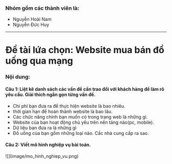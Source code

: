 <h3>Nhóm gồm các thành viên là:</h3>
<ul>
    <li>Nguyễn Hoài Nam</li>
    <li>Nguyễn Đức Huy</li>
</ul>
<hr>
<h1>Đề tài lứa chọn: <strong>Website mua bán đồ uống qua mạng</strong></h1>
<h3>Nội dung:</h3>
<!-- cau 1 -->
<h4>Câu 1: Liệt kê danh sách các vấn đề cần trao đổi với khách hàng để làm rõ yêu cầu. Giải thích ngắn gọn từng vấn đề.</h4>
<ul>
    <li>Chí phí bạn đưa ra để thực hiện website là bao nhiêu.</li>
    <li>thời gian hạn để hoàn thành website là bao lâu.</li>
    <li>Các chức năng chính bạn muốn có trong trang web là những gì.</li>
    <li>Website của bạn hoạt động chủ yếu trên nền tảng nào(pc, mobile).</li>
    <li>Dữ liệu bạn đưa ra là những gì</li>
    <li>Đồ uống của bạn gồm những loại nào. Cấc nhà cung cấp ra sao.</li>
</ul>
<h4>Câu 2: Viết mô hình nghiệp vụ bài toán.</h4>
![](image/mo_hinh_nghiep_vu.png)
